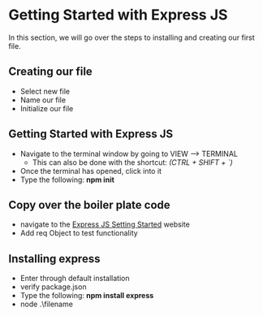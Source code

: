 
# Getting Started with Express JS

In this section, we will go over the steps to installing and creating our first file.

## Creating our file
- Select new file
- Name our file
- Initialize our file

## Getting Started with Express JS
- Navigate to the terminal window by going to VIEW --> TERMINAL
  - This can also be done with the shortcut: *(CTRL + SHIFT + `)*
- Once the terminal has opened, click into it
- Type the following: **npm init**


## Copy over the boiler plate code
- navigate to the [Express JS Setting Started](https://expressjs.com/en/starter/installing.html) website
- Add req Object to test functionality

## Installing express
- Enter through default installation
- verify package.json
- Type the following: **npm install express**
- node .\filename


